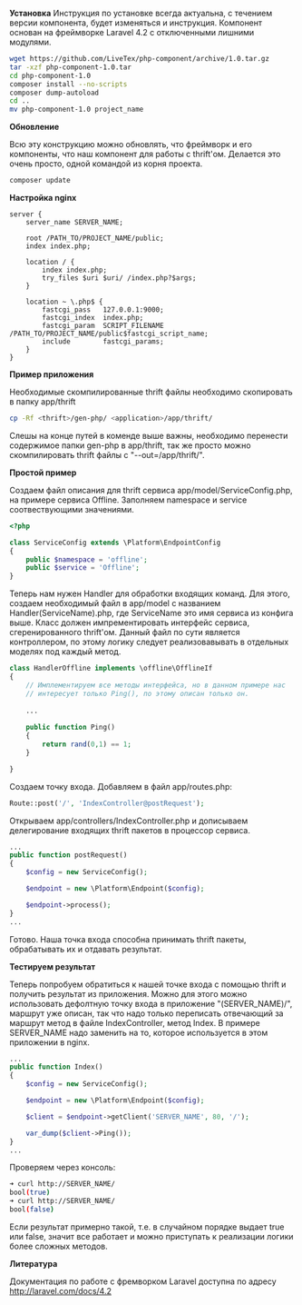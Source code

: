 **Установка**
Инструкция по установке всегда актуальна, с течением версии компонента, будет изменяться и инструкция.
Компонент основан на фреймворке Laravel 4.2 с отключенными лишними модулями.

```bash
wget https://github.com/LiveTex/php-component/archive/1.0.tar.gz
tar -xzf php-component-1.0.tar
cd php-component-1.0
composer install --no-scripts
composer dump-autoload
cd ..
mv php-component-1.0 project_name
```

**Обновление**

Всю эту конструкцию можно обновлять, что фреймворк и его компоненты, что наш компонент для работы с thrift'ом. Делается это очень просто, одной командой из корня проекта.

```bash
composer update
```

**Настройка nginx**

```nginx
server {
    server_name SERVER_NAME;

    root /PATH_TO/PROJECT_NAME/public;
    index index.php;

    location / {
        index index.php;
        try_files $uri $uri/ /index.php?$args;
    }

    location ~ \.php$ {
        fastcgi_pass   127.0.0.1:9000;
        fastcgi_index  index.php;
        fastcgi_param  SCRIPT_FILENAME /PATH_TO/PROJECT_NAME/public$fastcgi_script_name;
        include        fastcgi_params;
    }
}
```

**Пример приложения**

Необходимые скомпилированные thrift файлы необходимо скопировать в папку app/thrift

```bash
cp -Rf <thrift>/gen-php/ <application>/app/thrift/
```

Слешы на конце путей в коменде выше важны, необходимо перенести содержимое папки gen-php в app/thrift, так же просто можно скомпилировать thrift файлы с "--out=<application>/app/thrift/".

**Простой пример**

Создаем файл описания для thrift сервиса app/model/ServiceConfig.php, на примере сервиса Offline. 
Заполняем namespace и service соотвествующими значениями.

```php
<?php

class ServiceConfig extends \Platform\EndpointConfig
{
    public $namespace = 'offline';
    public $service = 'Offline';
}
```

Теперь нам нужен Handler для обработки входящих команд. Для этого, создаем необходимый файл в app/model с названием Handler(ServiceName).php, где ServiceName это имя сервиса из конфига выше. Класс должен импрементировать интерфейс сервиса, сгеренированного thrift'ом. Данный файл по сути является контроллером, по этому логику следует реализовавывать в отдельных моделях под каждый метод.

```php
class HandlerOffline implements \offline\OfflineIf
{
    // Имплементируем все методы интерфейса, но в данном примере нас 
    // интересует только Ping(), по этому описан только он.
    
    ...
    
    public function Ping()
    {
        return rand(0,1) == 1;
    }

}
```

Создаем точку входа. Добавляем в файл app/routes.php:

```php
Route::post('/', 'IndexController@postRequest');
```

Открываем app/controllers/IndexController.php и дописываем делегирование входящих thrift пакетов в процессор сервиса.

```php
...
public function postRequest()
{
    $config = new ServiceConfig();

    $endpoint = new \Platform\Endpoint($config);

    $endpoint->process();
}
...
```

Готово. Наша точка входа способна принимать thrift пакеты, обрабатывать их и отдавать результат.

**Тестируем результат**

Теперь попробуем обратиться к нашей точке входа с помощью thrift и получить результат из приложения.
Можно для этого можно использовать дефолтную точку входа в приложение "(SERVER_NAME)/", маршрут уже описан, так что надо только переписать отвечающий за маршрут метод в файле IndexController, метод Index. В примере SERVER_NAME надо заменить на то, которое используется в этом приложении в nginx.

```php
...
public function Index()
{
    $config = new ServiceConfig();

    $endpoint = new \Platform\Endpoint($config);

    $client = $endpoint->getClient('SERVER_NAME', 80, '/');

    var_dump($client->Ping());
}
...
```

Проверяем через консоль:

```bash
➜ curl http://SERVER_NAME/
bool(true)
➜ curl http://SERVER_NAME/
bool(false)
```
Если результат примерно такой, т.е. в случайном порядке выдает true или false, значит все работает и можно приступать к реализации логики более сложных методов.

**Литература**

Документация по работе с фремворком Laravel доступна по адресу http://laravel.com/docs/4.2
